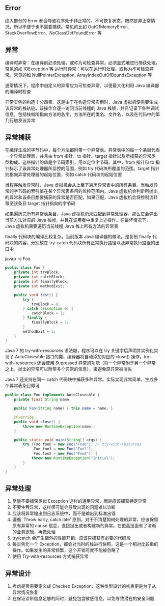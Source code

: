 ## Error
绝大部分的 Error 都会导致程序处于非正常的、不可恢复状态。既然是非正常情况，所以不便于也不需要捕获。常见的比如 OutOfMemoryError、StackOverflowError、NoClassDefFoundError 等


## 异常
编译时异常：在编译前必须处理，或称为可检查异常，必须显式地进行捕获处理。常见的如 IOException 等
运行时异常：可以在运行时处理，或称为不可检查异常。常见的如 NullPointerException, ArrayIndexOutOfBoundsException 等

通常情况下，程序中自定义的异常应为可检查异常，以便最大化利用 Java 编译器的编译时检查

异常实例的构造十分昂贵。这是由于在构造异常实例时，Java 虚拟机便需要生成该异常的栈轨迹。该操作会逐一访问当前线程的 Java 栈帧，并且记录下各种调试信息，包括栈帧所指向方法的名字，方法所在的类名、文件名，以及在代码中的第几行触发该异常


## 异常捕获
在编译生成的字节码中，每个方法都附带一个异常表。异常表中的每一个条目代表一个异常处理器，并且由 from 指针、to 指针、target 指针以及所捕获的异常类型构成。这些指针的值是字节码索引，用以定位字节码。其中，from 指针和 to 指针标示了该异常处理器所监控的范围，例如 try 代码块所覆盖的范围。target 指针则指向异常处理器的起始位置，例如 catch 代码块的起始位置

当程序触发异常时，Java 虚拟机会从上至下遍历异常表中的所有条目。当触发异常的字节码的索引值在某个异常表条目的监控范围内，Java 虚拟机会判断所抛出的异常和该条目想要捕获的异常是否匹配。如果匹配，Java 虚拟机会将控制流转移至该条目 target 指针指向的字节码

如果遍历完所有异常表条目，Java 虚拟机仍未匹配到异常处理器，那么它会弹出当前方法对应的 Java 栈帧，并且在调用者中重复上述操作。在最坏情况下，Java 虚拟机需要遍历当前线程 Java 栈上所有方法的异常表

finally 代码块的编译比较复杂。当前版本 Java 编译器的做法，是复制 finally 代码块的内容，分别放在 try-catch 代码块所有正常执行路径以及异常执行路径的出口中

javap -c Foo
```java
public class Foo {
    private int tryBlock;
    private int catchBlock;
    private int finallyBlock;
    private int methodExit;

    public void test() {
        try {
            tryBlock = 0;
        } catch (Exception e) {
            catchBlock = 1;
        } finally {
            finallyBlock = 2;
        }
        methodExit = 3;
    }
}
```

Java 7 的 try-with-resources 语法糖，程序可以在 try 关键字后声明并实例化实现了 AutoCloseable 接口的类，编译器将自动添加对应的 close() 操作。try-with-resources 还会使用 Supressed 异常的功能（将一个异常附于另一个异常之上，抛出的异常可以附带多个异常的信息），来避免原异常被消失

Java 7 还支持在同一 catch 代码块中捕获多种异常。实际实现非常简单，生成多个异常表条目即可

```java
public class Foo implements AutoCloseable {
    private final String name;

    public Foo(String name) { this.name = name; }

    @Override
    public void close() {
        throw new RuntimeException(name);
    }

    public static void main(String[] args) {
        try (Foo foo0 = new Foo("Foo0"); // try-with-resources
             Foo foo1 = new Foo("Foo1");
             Foo foo2 = new Foo("Foo2")) {
            throw new RuntimeException("Initial");
        }
    }
}
```


## 异常处理
1. 尽量不要捕获类似 Exception 这样的通用异常，而是应该捕获特定异常
2. 不要生吞异常，这样很可能会导致出现的问题难以诊断
3. 应该将异常输出到日志系统中，而不是输出到标准出错
4. 遵循 'Throw early, catch late' 原则，对于不清楚如何处理的异常，应该保留原有异常的 cause 信息，直接抛出或者构建新的异常。在更高层面有了清晰的业务逻辑，再做处理
5. try/catch 会产生额外的性能开销，应该只捕获有必要的代码段
6. 每实例化一个 Exception，都会对当时的栈进行快照，这是一个相对比较重的操作。如果发生的非常频繁，这个开销可就不能被忽略了
7. 使用 Try-with-resources 方式捕获异常


## 异常设计
1. 考虑是否需要定义成 Checked Exception，这种类型设计的初衷更是为了从异常情况恢复
2. 在保证诊断信息足够的同时，避免包含敏感信息，以免导致潜在的安全问题
